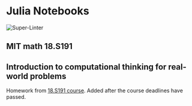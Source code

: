 # Julia Notebooks
![Super-Linter](https://github.com/AlisonDavey/Julia_notebooks/workflows/Super-Linter/badge.svg)


## MIT math 18.S191
## Introduction to computational thinking for real-world problems
Homework from [18.S191 course](https://github.com/mitmath/18S191). Added after the course deadlines have passed.
